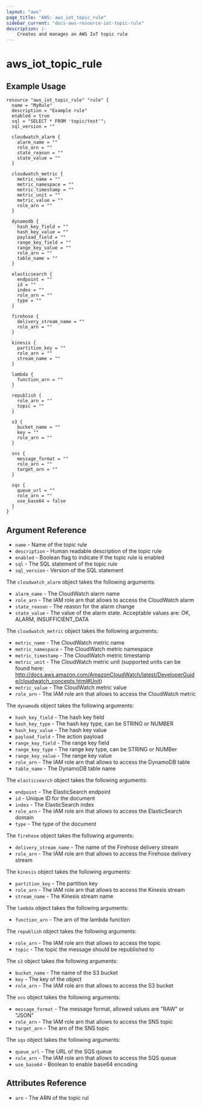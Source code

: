 ```yaml
---
layout: "aws"
page_title: "AWS: aws_iot_topic_rule"
sidebar_current: "docs-aws-resource-iot-topic-rule"
description: |-
    Creates and manages an AWS IoT topic rule
---
```


# aws\_iot\_topic_rule

## Example Usage

```
resource "aws_iot_topic_rule" "rule" {
  name = "MyRule"
  description = "Example rule"
  enabled = true
  sql = "SELECT * FROM 'topic/test'";
  sql_version = ""

  cloudwatch_alarm {
    alarm_name = ""
    role_arn = ""
    state_reason = ""
    state_value = ""
  }

  cloudwatch_metric {
    metric_name = ""
    metric_namespace = ""
    metric_timestamp = ""
    metric_unit = ""
    metric_value = ""
    role_arn = ""
  }

  dynamodb {
    hash_key_field = ""
    hash_key_value = ""
    payload_field = ""
    range_key_field = ""
    range_key_value = ""
    role_arn = ""
    table_name = ""
  }

  elasticsearch {
    endpoint = ""
    id = ""
    index = ""
    role_arn = ""
    type = ""
  }

  firehose {
    delivery_stream_name = ""
    role_arn = ""
  }

  kinesis {
    partition_key = ""
    role_arn = ""
    stream_name = ""
  }

  lambda {
    function_arn = ""
  }

  republish {
    role_arn = ""
    topic = ""
  }

  s3 {
    bucket_name = ""
    key = ""
    role_arn = ""
  }

  sns {
    message_format = ""
    role_arn = ""
    target_arn = ""
  }

  sqs {
    queue_url = ""
    role_arn = ""
    use_base64 = false
  }
}
```

## Argument Reference

* `name` - Name of the topic rule
* `description` - Human readable description of the topic rule
* `enabled` - Boolean flag to indicate if the topic rule is enabled
* `sql` - The SQL statement of the topic rule
* `sql_version` - Version of the SQL statement

The `cloudwatch_alarm` object takes the following arguments:

* `alarm_name` - The CloudWatch alarm name
* `role_arn` - The IAM role arn that allows to access the CloudWatch alarm
* `state_reason` - The reason for the alarm change
* `state_value` - The value of the alarm state. Acceptable values are: OK, ALARM, INSUFFICIENT_DATA

The `cloudwatch_metric` object takes the following arguments:

* `metric_name` - The CloudWatch metric name
* `metric_namespace` - The CloudWatch metric namespace
* `metric_timestamp` - The CloudWatch metric timestamp
* `metric_unit` - The CloudWatch metric unit (supported units can be found here: http://docs.aws.amazon.com/AmazonCloudWatch/latest/DeveloperGuide/cloudwatch_concepts.html#Unit)
* `metric_value` - The CloudWatch metric value
* `role_arn` - The IAM role arn that allows to access the CloudWatch metric

The `dynamodb` object takes the following arguments:

* `hash_key_field` - The hash key field
* `hash_key_type` - The hash key type, can be STRING or NUMBER
* `hash_key_value` - The hash key value
* `payload_field` - The action payload
* `range_key_field` - The range key field
* `range_key_type` - The range key type, can be STRING or NUMBer
* `range_key_value` - The range key value
* `role_arn` - The IAM role arn that allows to access the DynamoDB table
* `table_name` - The DynamoDB table name

The `elasticsearch` object takes the following arguments:

* `endpoint` - The ElasticSearch endpoint
* `id` - Unique ID for the document
* `index` - The ElasticSearch index
* `role_arn` - The IAM role arn that allows to access the ElasticSearch domain
* `type` - The type of the document

The `firehose` object takes the following arguments:

* `delivery_stream_name` - The name of the Firehose delivery stream
* `role_arn` - The IAM role arn that allows to access the Firehose delivery stream

The `kinesis` object takes the following arguments:

* `partition_key` - The partition key
* `role_arn` - The IAM role arn that allows to access the Kinesis stream
* `stream_name` - The Kinesis stream name

The `lambda` object takes the following arguments:

* `function_arn` - The arn of the lambda function

The `republish` object takes the following arguments:

* `role_arn` - The IAM role arn that allows to access the topic
* `topic` - The topic the message should be republished to

The `s3` object takes the following arguments:

* `bucket_name` - The name of the S3 bucket
* `key` - The key of the object
* `role_arn` - The IAM role arn that allows to access the S3 bucket

The `sns` object takes the following arguments:

* `message_format` - The message format, allowed values are "RAW" or "JSON"
* `role_arn` - The IAM role arn that allows to access the SNS topic
* `target_arn` - The arn of the SNS topic

The `sqs` object takes the following arguments:

* `queue_url` - The URL of the SQS queue
* `role_arn` - The IAM role arn that allows to access the SQS queue
* `use_base64` - Boolean to enable base64 encoding

## Attributes Reference

* `arn` - The ARN of the topic rul
